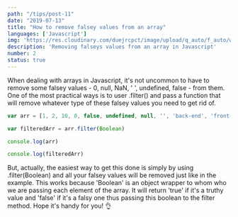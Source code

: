 ```yaml
---
path: "/tips/post-11"
date: "2019-07-13"
title: "How to remove falsey values from an array"
languages: ['Javascript']
img: 'https://res.cloudinary.com/duejrcpct/image/upload/q_auto/f_auto/w_1000/v1586601133/tips/11-1_xr4ck7.jpg'
description: 'Removing falseys values from an array in Javascript'
number: 2
status: true
---
```


When dealing with arrays in Javascript, it's not uncommon to have to remove some falsey values - 0, null, NaN, ' ', undefined, false - from them. One of the most practical ways is to user .filter() and pass a function that will remove whatever type of these falsey values you need to get rid of.

 ```javascript
var arr = [1, 2, 10, 0, false, undefined, null, '', 'back-end', 'front-end', 'fullstack']

var filteredArr = arr.filter(Boolean)

console.log(arr)

console.log(filteredArr)
 ```

But, actually, the easiest way to get this done is simply by using .filter(Boolean) and all your falsey values will be removed just like in the example. This works because 'Boolean' is an object wrapper to whom who we are passing each element of the array. It will return 'true' if it's a truthy value and 'false' if it's a falsy one thus passing this boolean to the filter method.
Hope it's handy for you! 👌
